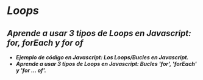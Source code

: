 # **_Loops_**

## **_Aprende a usar 3 tipos de Loops en Javascript: for, forEach y for of_**

- **_Ejemplo de código en Javascript: Los Loops/Bucles en Javascript._**
- **_Aprende a usar 3 tipos de Loops en Javascript: Bucles 'for', 'forEach' y 'for ... of'._**
